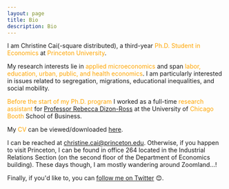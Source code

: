 ```yaml
---
layout: page
title: Bio
description: Bio
---
```


I am Christine Cai(-square distributed), a third-year <font color="orange">Ph.D. Student in Economics</font> at <font color="orange">Princeton University</font>.
	
My research interests lie in <font color="orange">applied microeconomics</font> and span <font color="orange">labor, education, urban, public, and health economics</font>. I am particularly interested in issues related to segregation, migrations, educational inequalities, and social mobility.
	
<font color="orange">Before the start of my Ph.D. program</font> I worked as a full-time <font color="orange">research assistant</font> for <a href="http://faculty.chicagobooth.edu/rebecca.dizon-ross/">Professor Rebecca Dizon-Ross</a> at the University of <font color="orange">Chicago Booth</font> School of Business.
	
My <font color="orange">CV</font> can be viewed/downloaded <a href="/resume/Christine_Cai_resume.pdf">here</a>.
	
I can be reached at <font color="orange">christine.cai@princeton.edu</font>. Otherwise, if you happen to visit Princeton, I can be found in office 264 located in the Industrial Relations Section (on the second floor of the Department of Economics building). These days though, I am mostly wandering around Zoomland...!
	
Finally, if you'd like to, you can <a href="https://twitter.com/Christine_Cai27">follow me on Twitter</a> 😊.
